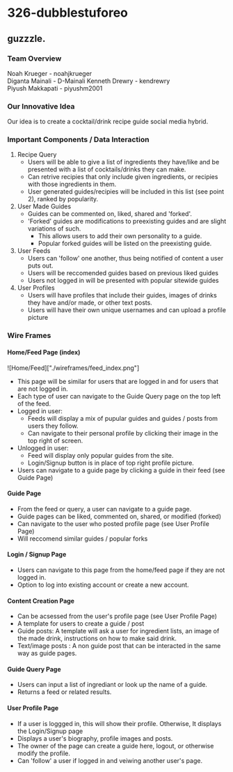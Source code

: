 # 326-dubblestuforeo  
## guzzzle.
### Team Overview  
Noah Krueger - noahjkrueger  
Diganta Mainali - D-Mainali
Kenneth Drewry - kendrewry  
Piyush Makkapati - piyushm2001  
### Our Innovative Idea  
Our idea is to create a cocktail/drink recipe guide social media hybrid.
### Important Components / Data Interaction
1. Recipe Query
    - Users will be able to give a list of ingredients they have/like and be presented with a list of cocktails/drinks they can make.
    - Can retrive recipies that only include given ingredients, or recipies with those ingredients in them.
    - User generated guides/recipies will be included in this list (see point 2), ranked by popularity.
2. User Made Guides
    - Guides can be commented on, liked, shared and 'forked'.
    - 'Forked' guides are modifications to preexisting guides and are slight variations of such. 
        - This allows users to add their own personality to a guide.
        - Popular forked guides will be listed on the preexisting guide.
3. User Feeds
    - Users can 'follow' one another, thus being notified of content a user puts out.
    - Users will be reccomended guides based on previous liked guides
    - Users not logged in will be presented with popular sitewide guides
4. User Profiles
    - Users will have profiles that include their guides, images of drinks they have and/or made, or other text posts.
    - Users will have their own unique usernames and can upload a profile picture
### Wire Frames

#### Home/Feed Page (index)
![Home/Feed]["./wireframes/feed_index.png"]
- This page will be similar for users that are logged in and for users that are not logged in.
- Each type of user can navigate to the Guide Query page on the top left of the feed.
- Logged in user:
    - Feeds will display a mix of pupular guides and guides / posts from users they follow.
    - Can navigate to their personal profile by clicking their image in the top right of screen.
- Unlogged in user:
    - Feed will display only popular guides from the site.
    - Login/Signup button is in place of top right profile picture.
- Users can navigate to a guide page by clicking a guide in their feed (see Guide Page)
#### Guide Page
- From the feed or query, a user can navigate to a guide page.
- Guide pages can be liked, commented on, shared, or modified (forked)
- Can navigate to the user who posted profile page (see User Profile Page)
- Will reccomend similar guides / popular forks
#### Login / Signup Page
- Users can navigate to this page from the home/feed page if they are not logged in.
- Option to log into existing account or create a new account.
#### Content Creation Page
- Can be acsessed from the user's profile page (see User Profile Page)
- A template for users to create a guide / post
- Guide posts: A template  will ask a user for ingredient lists, an image of the made drink, instructions on how to make said drink.
- Text/image posts : A non guide post that can be interacted in the same way as guide pages.
#### Guide Query Page
- Users can input a list of ingrediant or look up the name of a guide.
- Returns a feed or related results.
#### User Profile Page
- If a user is loggged in, this will show their profile. Otherwise, It displays the Login/Signup page
- Displays a user's biography, profile images and posts.
- The owner of the page can create a guide here, logout, or otherwise modify the profile.
- Can 'follow' a user if logged in and veiwing another user's page.
